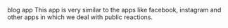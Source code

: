 blog app
This app is very similar to the apps like facebook, instagram and other apps in which we deal with public reactions.

